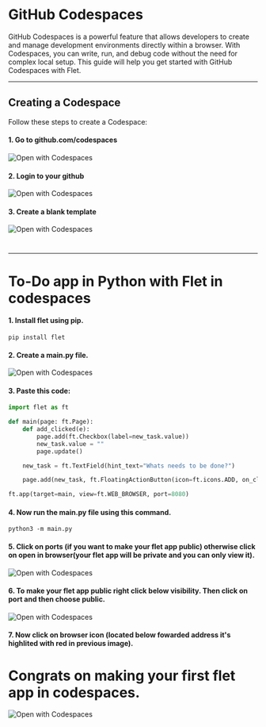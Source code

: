 # GitHub Codespaces

GitHub Codespaces is a powerful feature that allows developers to create and manage development environments directly within a browser. With Codespaces, you can write, run, and debug code without the need for complex local setup. This guide will help you get started with GitHub Codespaces with Flet.

---

## Creating a Codespace

Follow these steps to create a Codespace:

#### 1. Go to github.com/codespaces
  ![Open with Codespaces](https://github.com/testhere90742/images/blob/main/step1.png?raw=true)
#### 2. Login to your github 
  ![Open with Codespaces](https://github.com/testhere90742/images/blob/main/step2.png?raw=true)
#### 3. Create a blank template
![Open with Codespaces](https://github.com/testhere90742/images/blob/main/step3.png?raw=true)

# 
---

# To-Do app in Python with Flet in codespaces
#### 1. Install flet using pip.
```
pip install flet
```
#### 2. Create a main.py file.
 ![Open with Codespaces](https://github.com/testhere90742/images/blob/main/step4.png?raw=true)

#### 3. Paste this code:
```python
import flet as ft

def main(page: ft.Page):
    def add_clicked(e):
        page.add(ft.Checkbox(label=new_task.value))
        new_task.value = ""
        page.update()

    new_task = ft.TextField(hint_text="Whats needs to be done?")

    page.add(new_task, ft.FloatingActionButton(icon=ft.icons.ADD, on_click=add_clicked))

ft.app(target=main, view=ft.WEB_BROWSER, port=8080)
```
#### 4. Now run the main.py file using this command.
```
python3 -m main.py
```
#### 5. Click on ports (if you want to make your flet app public) otherwise click on open in browser(your flet app will be private and you can only view it). 
 ![Open with Codespaces](https://github.com/testhere90742/images/blob/main/step5.png?raw=true)
#### 6. To make your flet app public right click below visibility. Then click on port and then choose public.
 ![Open with Codespaces](https://github.com/testhere90742/images/blob/main/step6.png?raw=true)
#### 7. Now click on browser icon (located below fowarded address it's highlited with red in previous image).
# Congrats on making your first flet app in codespaces. 
 ![Open with Codespaces](https://github.com/testhere90742/images/blob/main/new.png?raw=true)
#
#
#
